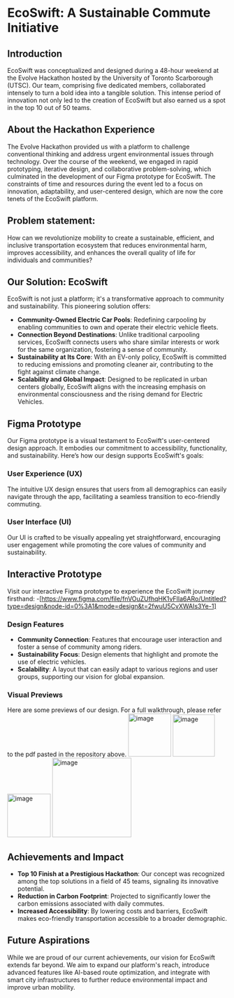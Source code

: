 # EcoSwift: A Sustainable Commute Initiative

## Introduction

EcoSwift was conceptualized and designed during a 48-hour weekend at the Evolve Hackathon hosted by the University of Toronto Scarborough (UTSC). Our team, comprising five dedicated members, collaborated intensely to turn a bold idea into a tangible solution. This intense period of innovation not only led to the creation of EcoSwift but also earned us a spot in the top 10 out of 50 teams.

## About the Hackathon Experience
The Evolve Hackathon provided us with a platform to challenge conventional thinking and address urgent environmental issues through technology. Over the course of the weekend, we engaged in rapid prototyping, iterative design, and collaborative problem-solving, which culminated in the development of our Figma prototype for EcoSwift.
The constraints of time and resources during the event led to a focus on innovation, adaptability, and user-centered design, which are now the core tenets of the EcoSwift platform.
## Problem statement:
How can we revolutionize mobility to create a sustainable, efficient, and inclusive transportation ecosystem that reduces environmental harm, improves accessibility, and enhances the overall quality of life for individuals and communities?

## Our Solution: EcoSwift

EcoSwift is not just a platform; it's a transformative approach to community and sustainability. This pioneering solution offers:

- **Community-Owned Electric Car Pools**: Redefining carpooling by enabling communities to own and operate their electric vehicle fleets.
- **Connection Beyond Destinations**: Unlike traditional carpooling services, EcoSwift connects users who share similar interests or work for the same organization, fostering a sense of community.
- **Sustainability at Its Core**: With an EV-only policy, EcoSwift is committed to reducing emissions and promoting cleaner air, contributing to the fight against climate change.
- **Scalability and Global Impact**: Designed to be replicated in urban centers globally, EcoSwift aligns with the increasing emphasis on environmental consciousness and the rising demand for Electric Vehicles.



## Figma Prototype

Our Figma prototype is a visual testament to EcoSwift's user-centered design approach. It embodies our commitment to accessibility, functionality, and sustainability. Here’s how our design supports EcoSwift's goals:

### User Experience (UX)
The intuitive UX design ensures that users from all demographics can easily navigate through the app, facilitating a seamless transition to eco-friendly commuting.

### User Interface (UI)
Our UI is crafted to be visually appealing yet straightforward, encouraging user engagement while promoting the core values of community and sustainability.

## Interactive Prototype
Visit our interactive Figma prototype to experience the EcoSwift journey firsthand:
-[https://www.figma.com/file/fnVOuZUfhqHK1vFIla6ARo/Untitled?type=design&node-id=0%3A1&mode=design&t=2fwuU5CvXWAIs3Ye-1]

### Design Features
- **Community Connection**: Features that encourage user interaction and foster a sense of community among riders.
- **Sustainability Focus**: Design elements that highlight and promote the use of electric vehicles.
- **Scalability**: A layout that can easily adapt to various regions and user groups, supporting our vision for global expansion.

### Visual Previews
Here are some previews of our design. For a full walkthrough, please refer to the pdf pasted in the repository above.
<img width="98" alt="image" src="https://github.com/VaibhavLakshmiS/Ecoswift/assets/114008903/4c443610-c9d0-4125-823f-b3ae9d524971">
<img width="96" alt="image" src="https://github.com/VaibhavLakshmiS/Ecoswift/assets/114008903/2c625153-08bf-4ebe-9422-f0dba92afbec">
<img width="99" alt="image" src="https://github.com/VaibhavLakshmiS/Ecoswift/assets/114008903/c001e56e-3efe-47c4-95b7-335c98b71f6a">
<img width="181" alt="image" src="https://github.com/VaibhavLakshmiS/Ecoswift/assets/114008903/8f73d366-ed28-412d-8a64-758086dcf569">



## Achievements and Impact

- **Top 10 Finish at a Prestigious Hackathon**: Our concept was recognized among the top solutions in a field of 45 teams, signaling its innovative potential.
- **Reduction in Carbon Footprint**: Projected to significantly lower the carbon emissions associated with daily commutes.
- **Increased Accessibility**: By lowering costs and barriers, EcoSwift makes eco-friendly transportation accessible to a broader demographic.

## Future Aspirations

While we are proud of our current achievements, our vision for EcoSwift extends far beyond. We aim to expand our platform's reach, introduce advanced features like AI-based route optimization, and integrate with smart city infrastructures to further reduce environmental impact and improve urban mobility.

